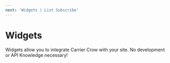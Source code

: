 ```yaml
---
next: 'Widgets | List Subscribe'
---
```

# Widgets

Widgets allow you to integrate Carrier Crow with your site. No development or API Knowledge necessary!
